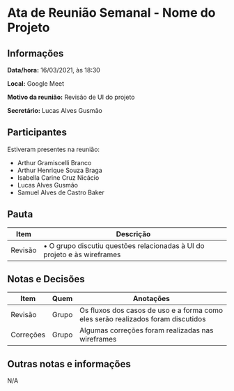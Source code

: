 # Ata de Reunião Semanal - Nome do Projeto

## Informações
**Data/hora:** 16/03/2021, às 18:30

**Local:** Google Meet

**Motivo da reunião:** Revisão de UI do projeto

**Secretário:** Lucas Alves Gusmão

## Participantes
Estiveram presentes na reunião:
- Arthur Gramiscelli Branco
- Arthur Henrique Souza Braga
- Isabella Carine Cruz Nicácio
- Lucas Alves Gusmão
- Samuel Alves de Castro Baker

## Pauta

Item | Descrição
---- | ----
Revisão | • O grupo discutiu questões relacionadas à UI do projeto e às wireframes

## Notas e Decisões
Item | Quem | Anotações |
---- | ---- | ---- |
Revisão | Grupo | Os fluxos dos casos de uso e a forma como eles serão realizados foram discutidos |
Correções | Grupo | Algumas correções foram realizadas nas wireframes |


<!-- ## Ações e pendências
| Feito (S/N)? | Item | Responsável | Data para solução |
| ---- | ---- | ---- | ---- | -->

## Outras notas e informações
N/A

